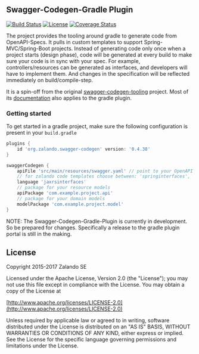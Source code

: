 ## Swagger-Codegen-Gradle Plugin

[![Build Status](https://travis-ci.org/zalando-incubator/swagger-codegen-gradle-plugin.svg?branch=master)](https://travis-ci.org/zalando-incubator/swagger-codegen-gradle-plugin)
[![License](https://img.shields.io/hexpm/l/plug.svg)](https://raw.githubusercontent.com/zalando-incubator/swagger-codegen-gradle-plugin/master/LICENSE)
[![Coverage Status](https://coveralls.io/repos/github/zalando-incubator/swagger-codegen-gradle-plugin/badge.svg?branch=master)](https://coveralls.io/github/zalando-incubator/swagger-codegen-gradle-plugin?branch=master)

The project provides the tooling around gradle to generate code from OpenAPI-Specs. It pulls in custom templates to support Spring-MVC/Spring-Boot projects. Instead of generating code only once when a project starts (design phase), code will be generated at every build to make sure your code is in sync with your spec. For example, controllers/resources can be generated as interfaces, and developers will have to implement them. And changes in the specification will be reflected immediately on build/compile-step.

It is a spin-off from the original [swagger-codegen-tooling](https://github.com/zalando-stups/swagger-codegen-tooling) project. Most of its [documentation](https://stups.io/swagger-codegen-tooling/) also applies to the gradle plugin.

### Getting started

To get started in a gradle project, make sure the following configuration is present in your `build.gradle`

```groovy
plugins {
    id 'org.zalando.swagger-codegen' version: '0.4.38'
}

swaggerCodegen {
    apiFile 'src/main/resources/swagger.yaml' // point to your OpenAPI spec file
    // for zalando code templates choose between: 'springinterfaces', 'springinterfacesNoSwaggerAnnotations', 'springinterfacesResponseEntity', 'springinterfacesSplitResponseEntityNoSwaggerAnnotations', 'jaxrsinterfaces'
    language 'jaxrsinterfaces'
    // package for your resource models
    apiPackage 'com.example.project.api'
    // package for your domain models
    modelPackage 'com.example.project.model'
}
```

NOTE: The Swagger-Codegen-Gradle-Plugin is currently in development. So be prepared for changes. Specifically a release to the gradle plugin portal is still in the making.


## License

Copyright 2015-2017 Zalando SE

Licensed under the Apache License, Version 2.0 (the "License");
you may not use this file except in compliance with the License.
You may obtain a copy of the License at

   [http://www.apache.org/licenses/LICENSE-2.0](http://www.apache.org/licenses/LICENSE-2.0)

Unless required by applicable law or agreed to in writing, software
distributed under the License is distributed on an "AS IS" BASIS,
WITHOUT WARRANTIES OR CONDITIONS OF ANY KIND, either express or implied.
See the License for the specific language governing permissions and
limitations under the License.

